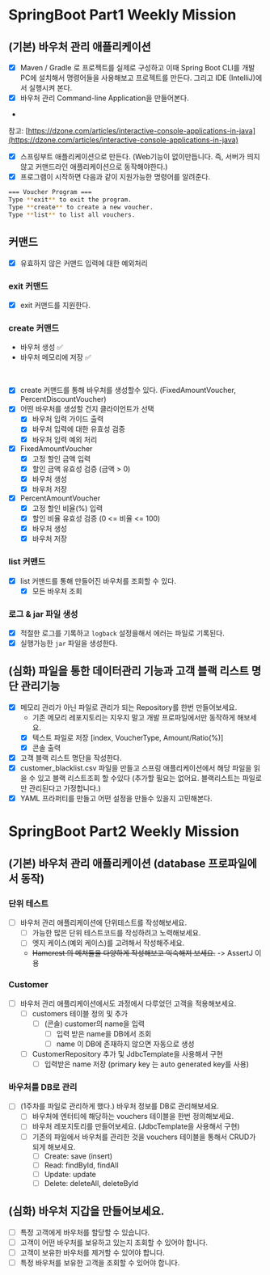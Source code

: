 # SpringBoot Part1 Weekly Mission

## (기본) **바우처 관리 애플리케이션**

- [x]  Maven / Gradle 로 프로젝트를 실제로 구성하고 이때 Spring Boot CLI를 개발PC에 설치해서 명령어들을 사용해보고 프로젝트를 만든다. 그리고 IDE (IntelliJ)에서 실행시켜
  본다.
- [x]  바우처 관리 Command-line Application을 만들어본다.
-

참고: [https://dzone.com/articles/interactive-console-applications-in-java](https://dzone.com/articles/interactive-console-applications-in-java)
- [x]  스프링부트 애플리케이션으로 만든다. (Web기능이 없이만듭니다. 즉, 서버가 띄지 않고 커맨드라인 애플리케이션으로 동작해야한다.)
- [x]  프로그램이 시작하면 다음과 같이 지원가능한 명령어를 알려준다.

  ```bash
  === Voucher Program ===
  Type **exit** to exit the program.
  Type **create** to create a new voucher.
  Type **list** to list all vouchers.
  ```

## 커맨드

- [x] 유효하지 않은 커맨드 입력에 대한 예외처리

### exit 커맨드

- [x] exit 커맨드를 지원한다.

### create 커맨드

- 바우처 생성 ✅
- 바우처 메모리에 저장 ✅

<br>

- [x] create 커맨드를 통해 바우처를 생성할수 있다. (FixedAmountVoucher, PercentDiscountVoucher)
- [x] 어떤 바우처를 생성할 건지 클라이언트가 선택
    - [x] 바우처 입력 가이드 출력
    - [x] 바우처 입력에 대한 유효성 검증
    - [x] 바우처 입력 예외 처리
- [x] FixedAmountVoucher
    - [x] 고정 할인 금액 입력
    - [x] 할인 금액 유효성 검증 (금액 > 0)
    - [x] 바우처 생성
    - [x] 바우처 저장
- [x] PercentAmountVoucher
    - [x] 고정 할인 비율(%) 입력
    - [x] 할인 비율 유효성 검증 (0 <= 비율 <= 100)
    - [x] 바우처 생성
    - [x] 바우처 저장

### list 커맨드

- [x] list 커맨드를 통해 만들어진 바우처를 조회할 수 있다.
    - [x] 모든 바우처 조회

### 로그 & jar 파일 생성

- [x]  적절한 로그를 기록하고 `logback` 설정을해서 에러는 파일로 기록된다.
- [x]  실행가능한 `jar` 파일을 생성한다.

## (심화) 파일을 통한 데이터관리 기능과 고객 블랙 리스트 명단 관리기능

- [x]  메모리 관리가 아닌 파일로 관리가 되는 Repository를 한번 만들어보세요.
    - 기존 메모리 레포지토리는 지우지 말고 개발 프로파일에서만 동작하게 해보세요.
    - [x] 텍스트 파일로 저장 [index, VoucherType, Amount/Ratio(%)]
    - [x] 콘솔 출력
- [x]  고객 블랙 리스트 명단을 작성한다.
- [x] customer_blacklist.csv 파일을 만들고 스프링 애플리케이션에서 해당 파일을 읽을 수 있고
  블랙 리스트조회 할 수있다 (추가할 필요는 없어요. 블랙리스트는 파일로만 관리된다고 가정합니다.)
- [x]  YAML 프라퍼티를 만들고 어떤 설정을 만들수 있을지 고민해본다.

# SpringBoot Part2 Weekly Mission

## (기본) 바우처 관리 애플리케이션 (database 프로파일에서 동작)

### 단위 테스트

- [ ]  바우처 관리 애플리케이션에 단위테스트를 작성해보세요.
    - [ ] 가능한 많은 단위 테스트코드를 작성하려고 노력해보세요.
    - [ ] 엣지 케이스(예외 케이스)를 고려해서 작성해주세요.
    - ~~Hamcrest 의 메쳐들을 다양하게 작성해보고 익숙해져 보세요.~~ -> AssertJ 이용

### Customer

- [ ]  바우처 관리 애플리케이션에서도 과정에서 다루었던 고객을 적용해보세요.
    - [ ] customers 테이블 정의 및 추가
        - [ ] (콘솔) customer의 name을 입력
            - [ ] 입력 받은 name을 DB에서 조회
            - [ ] name 이 DB에 존재하지 않으면 자동으로 생성
    - [ ] CustomerRepository 추가 및 JdbcTemplate을 사용해서 구현
        - [ ] 입력받은 name 저장 (primary key 는 auto generated key를 사용)

### 바우처를 DB로 관리

- [ ]  (1주차를 파일로 관리하게 했다.) 바우처 정보를 DB로 관리해보세요.
    - [ ]  바우처에 엔터티에 해당하는 vouchers 테이블을 한번 정의해보세요.
    - [ ]  바우처 레포지토리를 만들어보세요. (JdbcTemplate을 사용해서 구현)
    - [ ]  기존의 파일에서 바우처를 관리한 것을 vouchers 테이블을 통해서 CRUD가 되게 해보세요.
        - [ ]  Create: save (insert)
        - [ ]  Read: findById, findAll
        - [ ]  Update: update
        - [ ]  Delete: deleteAll, deleteById

## (심화) 바우처 지갑을 만들어보세요.

- [ ] 특정 고객에게 바우처를 할당할 수 있습니다.
- [ ] 고객이 어떤 바우처를 보유하고 있는지 조회할 수 있어야 합니다.
- [ ] 고객이 보유한 바우처를 제거할 수 있어야 합니다.
- [ ] 특정 바우처를 보유한 고객을 조회할 수 있어야 합니다.